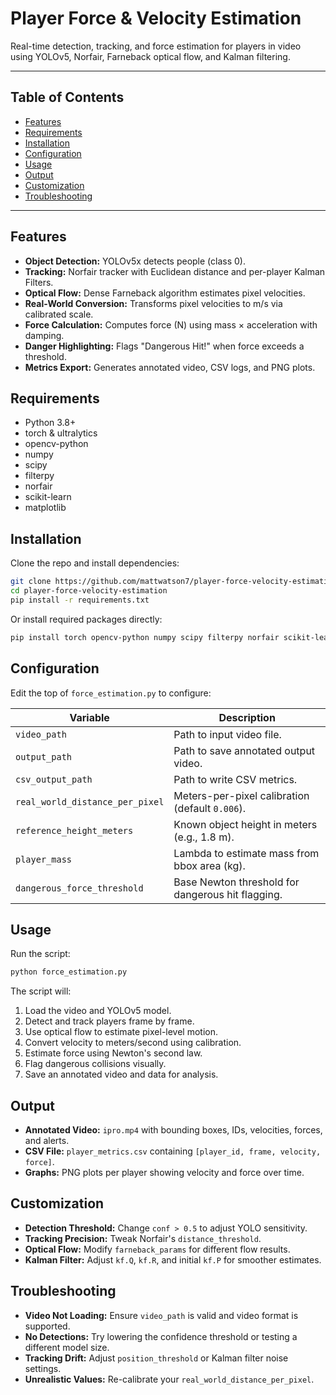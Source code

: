 # Player Force & Velocity Estimation


Real-time detection, tracking, and force estimation for players in video using YOLOv5, Norfair, Farneback optical flow, and Kalman filtering.

---

## Table of Contents

- [Features](#features)
- [Requirements](#requirements)
- [Installation](#installation)
- [Configuration](#configuration)
- [Usage](#usage)
- [Output](#output)
- [Customization](#customization)
- [Troubleshooting](#troubleshooting)

---

## Features

- **Object Detection:** YOLOv5x detects people (class 0).
- **Tracking:** Norfair tracker with Euclidean distance and per-player Kalman Filters.
- **Optical Flow:** Dense Farneback algorithm estimates pixel velocities.
- **Real-World Conversion:** Transforms pixel velocities to m/s via calibrated scale.
- **Force Calculation:** Computes force (N) using mass × acceleration with damping.
- **Danger Highlighting:** Flags "Dangerous Hit!" when force exceeds a threshold.
- **Metrics Export:** Generates annotated video, CSV logs, and PNG plots.

## Requirements

- Python 3.8+
- torch & ultralytics
- opencv-python
- numpy
- scipy
- filterpy
- norfair
- scikit-learn
- matplotlib

## Installation

Clone the repo and install dependencies:

```bash
git clone https://github.com/mattwatson7/player-force-velocity-estimation.git
cd player-force-velocity-estimation
pip install -r requirements.txt
```

Or install required packages directly:

```bash
pip install torch opencv-python numpy scipy filterpy norfair scikit-learn matplotlib
```

## Configuration

Edit the top of `force_estimation.py` to configure:

| Variable                     | Description                                                    |
| ---------------------------- | -------------------------------------------------------------- |
| `video_path`                 | Path to input video file.                                      |
| `output_path`                | Path to save annotated output video.                           |
| `csv_output_path`            | Path to write CSV metrics.                                     |
| `real_world_distance_per_pixel` | Meters-per-pixel calibration (default `0.006`).              |
| `reference_height_meters`    | Known object height in meters (e.g., 1.8 m).                  |
| `player_mass`                | Lambda to estimate mass from bbox area (kg).                  |
| `dangerous_force_threshold`  | Base Newton threshold for dangerous hit flagging.             |

## Usage

Run the script:

```bash
python force_estimation.py
```

The script will:
1. Load the video and YOLOv5 model.
2. Detect and track players frame by frame.
3. Use optical flow to estimate pixel-level motion.
4. Convert velocity to meters/second using calibration.
5. Estimate force using Newton's second law.
6. Flag dangerous collisions visually.
7. Save an annotated video and data for analysis.

## Output

- **Annotated Video:** `ipro.mp4` with bounding boxes, IDs, velocities, forces, and alerts.
- **CSV File:** `player_metrics.csv` containing `[player_id, frame, velocity, force]`.
- **Graphs:** PNG plots per player showing velocity and force over time.

## Customization

- **Detection Threshold:** Change `conf > 0.5` to adjust YOLO sensitivity.
- **Tracking Precision:** Tweak Norfair's `distance_threshold`.
- **Optical Flow:** Modify `farneback_params` for different flow results.
- **Kalman Filter:** Adjust `kf.Q`, `kf.R`, and initial `kf.P` for smoother estimates.

## Troubleshooting

- **Video Not Loading:** Ensure `video_path` is valid and video format is supported.
- **No Detections:** Try lowering the confidence threshold or testing a different model size.
- **Tracking Drift:** Adjust `position_threshold` or Kalman filter noise settings.
- **Unrealistic Values:** Re-calibrate your `real_world_distance_per_pixel`.

